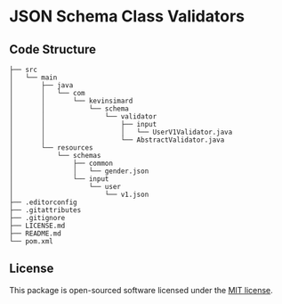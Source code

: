 # JSON Schema Class Validators

## Code Structure

    ├── src
    │   └── main
    │       ├── java
    │       │   └── com
    │       │       └── kevinsimard
    │       │           └── schema
    │       │               └── validator
    │       │                   ├── input
    │       │                   │   └── UserV1Validator.java
    │       │                   └── AbstractValidator.java
    │       └── resources
    │           └── schemas
    │               ├── common
    │               │   └── gender.json
    │               └── input
    │                   └── user
    │                       └── v1.json
    ├── .editorconfig
    ├── .gitattributes
    ├── .gitignore
    ├── LICENSE.md
    ├── README.md
    └── pom.xml

## License

This package is open-sourced software licensed under the [MIT license](http://opensource.org/licenses/MIT).
